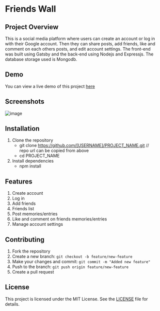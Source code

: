 # Friends Wall

## Project Overview
This is a social media platform where users can create an account or log in with their Google account. Then they can share posts, add friends, like and comment on each others posts, and edit account settings. The front-end was built using Gatsby and the back-end using Nodejs and Expressjs. The database storage used is Mongodb. 

## Demo
You can view a live demo of this project [here](https://friendswall.netlify.app/)

## Screenshots

![image](https://github.com/abbasabdallah13/FRIENDSWALL_FRONTEND/assets/89516669/b9c7ad4b-40a4-42bb-8736-e13a4df1cc80)


## Installation
1. Clone the repository
   - git clone https://github.com/[USERNAME]/PROJECT_NAME.git // repo url can be copied from above
   - cd PROJECT_NAME
2. Install dependencies
   - npm install

## Features
1. Create account
2. Log in
3. Add friends
4. Friends list
5. Post memories/entries
6. Like and comment on friends memories/entries
7. Manage account settings

## Contributing 
1. Fork the repository
2. Create a new branch: `git checkout -b feature/new-feature`
3. Make your changes and commit: `git commit -m "Added new feature"`
4. Push to the branch: `git push origin feature/new-feature`
5. Create a pull request

## License
This project is licensed under the MIT License. See the [LICENSE](LICENSE.md) file for details.
